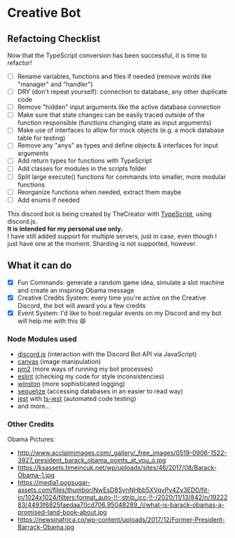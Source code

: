 # Creative Bot

## Refactoing Checklist
Now that the TypeScript conversion has been successful, it is time to refactor!
- [ ] Rename variables, functions and files if needed (remove words like "manager" and "handler")
- [ ] DRY (don't repeat yourself): connection to database, any other duplicate code
- [ ] Remove "hidden" input arguments like the active database connection
- [ ] Make sure that state changes can be easily traced outside of the function responsible (functions changing state as input arguments)
- [ ] Make use of interfaces to allow for mock objects (e.g. a mock database table for testing)
- [ ] Remove any "anys" as types and define objects & interfaces for input arguments
- [ ] Add return types for functions with TypeScript
- [ ] Add classes for modules in the scripts folder
- [ ] Split large execute() functions for commands into smaller, more modular functions
- [ ] Reorganize functions when needed, extract them maybe
- [ ] Add enums if needed

This discord bot is being created by TheCreator with [TypeScript](https://www.typescriptlang.org/), using discord.js.\
**It is intended for my personal use only.**\
I have still added support for multiple servers, just in case, even though I just have one at the moment. Sharding is not supported, however.

## What it can do
- [x] Fun Commands: generate a random game idea, simulate a slot machine and create an inspiring Obama message
- [x] Creative Credits System: every time you're active on the Creative Discord, the bot will award you a few credits
- [x] Event System: I'd like to host regular events on my Discord and my bot will help me with this :smile:

### Node Modules used
- [discord.js](https://discord.js.org/#/) (interaction with the Discord Bot API via JavaScript)
- [canvas](https://nodecanvas.paradoxnotion.com/documentation/) (image manipulation)
- [pm2](https://pm2.keymetrics.io/docs/usage/quick-start/) (more ways of running my bot processes)
- [eslint](https://eslint.org/docs/user-guide/getting-started) (checking my code for style inconsistencies)
- [winston](https://github.com/winstonjs/winston) (more sophisticated logging)
- [sequelize](https://sequelize.org/master/) (accessing databases in an easier to read way)
- [jest](https://jestjs.io/) with [ts-jest](https://www.npmjs.com/package/ts-jest) (automated code testing)
- and more...

### Other Credits
Obama Pictures:
- http://www.acclaimimages.com/_gallery/_free_images/0519-0906-1522-3927_president_barack_obama_points_at_you_o.jpg
- https://ksassets.timeincuk.net/wp/uploads/sites/46/2017/08/Barack-Obama-1.jpg
- https://media1.popsugar-assets.com/files/thumbor/NwEsD8SynNHbb5XVqvPv4Zy3ED0/fit-in/1024x1024/filters:format_auto-!!-:strip_icc-!!-/2020/11/13/842/n/1922283/4493f6825faedaa70cd706.95048289_/i/what-is-barack-obamas-a-promised-land-book-about.jpg
- https://newsinafrica.co/wp-content/uploads/2017/12/Former-President-Barrack-Obama.jpg
